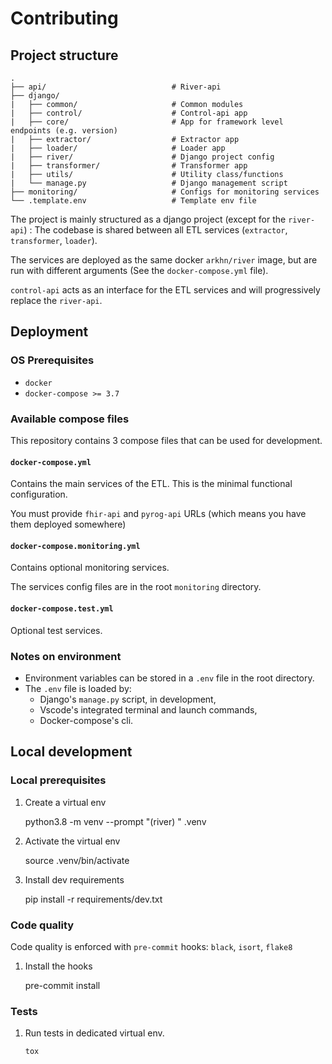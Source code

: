 # Contributing

## Project structure

    .
    ├── api/                            # River-api
    ├── django/
    |   ├── common/                     # Common modules
    |   ├── control/                    # Control-api app
    |   ├── core/                       # App for framework level endpoints (e.g. version)
    |   ├── extractor/                  # Extractor app
    |   ├── loader/                     # Loader app
    |   ├── river/                      # Django project config
    |   ├── transformer/                # Transformer app
    |   ├── utils/                      # Utility class/functions
    |   └── manage.py                   # Django management script
    ├── monitoring/                     # Configs for monitoring services
    └── .template.env                   # Template env file

The project is mainly structured as a django project (except for the `river-api`) : The codebase is shared between all ETL services (`extractor`, `transformer`, `loader`).

The services are deployed as the same docker `arkhn/river` image, but are run with different arguments (See the `docker-compose.yml` file).

`control-api` acts as an interface for the ETL services and will progressively replace the `river-api`.

## Deployment

### OS Prerequisites

- `docker`
- `docker-compose >= 3.7`

### Available compose files

This repository contains 3 compose files that can be used for development.

#### `docker-compose.yml`

Contains the main services of the ETL. This is the minimal functional configuration.

You must provide `fhir-api` and `pyrog-api` URLs (which means you have them deployed somewhere)

#### `docker-compose.monitoring.yml`

Contains optional monitoring services.

The services config files are in the root `monitoring` directory.

#### `docker-compose.test.yml`

Optional test services.

### Notes on environment

- Environment variables can be stored in a `.env` file in the root directory.
- The `.env` file is loaded by:
  - Django's `manage.py` script, in development,
  - Vscode's integrated terminal and launch commands,
  - Docker-compose's cli.

## Local development

### Local prerequisites

1. Create a virtual env

   python3.8 -m venv --prompt "(river) " .venv

2. Activate the virtual env

   source .venv/bin/activate

3. Install dev requirements

   pip install -r requirements/dev.txt

### Code quality

Code quality is enforced with `pre-commit` hooks: `black`, `isort`, `flake8`

1. Install the hooks

   pre-commit install

### Tests

1.  Run tests in dedicated virtual env.

        tox

